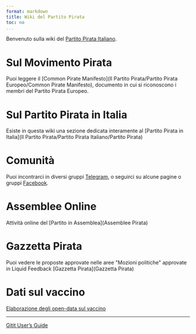 ```yaml
---
format: markdown
title: Wiki del Partito Pirata
toc: no
...
```


Benvenuto sulla wiki del [Partito Pirata Italiano](http://www.partito-pirata.it).

# Sul Movimento Pirata
Puoi leggere il [Common Pirate Manifesto](Il Partito Pirata/Partito Pirata Europeo/Common Pirate Manifesto), documento in cui si riconoscono i membri del Partito Pirata Europeo.

# Sul Partito Pirata in Italia
Esiste in questa wiki una sezione dedicata interamente al [Partito Pirata in Italia](Il Partito Pirata/Partito Pirata Italiano/Partito Pirata)

# Comunità
Puoi incontrarci in diversi gruppi [Telegram](), o seguirci su alcune pagine o gruppi [Facebook](). 

# Assemblee Online
Attività online del [Partito in Assemblea](Assemblee Pirata)

# Gazzetta Pirata
Puoi vedere le proposte approvate nelle aree "Mozioni politiche" approvate in Liquid Feedback [Gazzetta Pirata](Gazzetta Pirata)

# Dati sul vaccino #
[Elaborazione degli open-data sul vaccino](dati/covid19/test.md)

------

[Gitit User’s Guide]()


